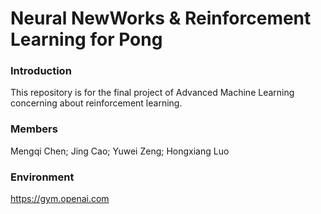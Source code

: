 #  Neural NewWorks & Reinforcement Learning for Pong

### Introduction
This repository is for the final project of Advanced Machine Learning concerning about reinforcement learning. 

### Members
Mengqi Chen; Jing Cao; Yuwei Zeng; Hongxiang Luo

### Environment
https://gym.openai.com




